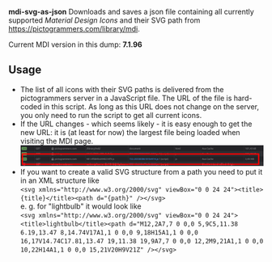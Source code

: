 **mdi-svg-as-json** Downloads and saves a json file containing all currently supported *Material Design Icons* and their SVG path from https://pictogrammers.com/library/mdi.

Current MDI version in this dump: **7.1.96**

## Usage

* The list of all icons with their SVG paths is delivered from the pictogrammers server in a JavaScript file. The URL of the file is hard-coded in this script. As long as this URL does not change on the server, you only need to run the script to get all current icons.
* If the URL changes - which seems likely - it is easy enough to get the new URL: it is (at least for now) the largest file being loaded when visiting the MDI page.
![Streamdeck UI Usage Example](image/network-monitor.png)
* If you want to create a valid SVG structure from a path you need to put it in an XML structure like  
`<svg xmlns="http://www.w3.org/2000/svg" viewBox="0 0 24 24"><title>{title}</title><path d="{path}" /></svg>`  
e. g. for "lightbulb" it would look like  
`<svg xmlns="http://www.w3.org/2000/svg" viewBox="0 0 24 24"><title>lightbulb</title><path d="M12,2A7,7 0 0,0 5,9C5,11.38 6.19,13.47 8,14.74V17A1,1 0 0,0 9,18H15A1,1 0 0,0 16,17V14.74C17.81,13.47 19,11.38 19,9A7,7 0 0,0 12,2M9,21A1,1 0 0,0 10,22H14A1,1 0 0,0 15,21V20H9V21Z" /></svg>`